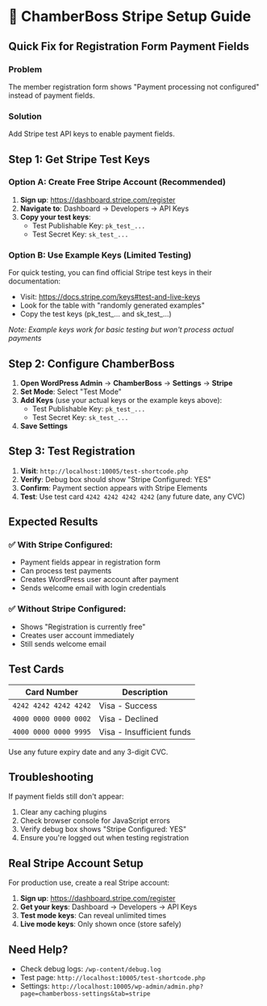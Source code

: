 # 🚀 ChamberBoss Stripe Setup Guide

## Quick Fix for Registration Form Payment Fields

### Problem
The member registration form shows "Payment processing not configured" instead of payment fields.

### Solution
Add Stripe test API keys to enable payment fields.

## Step 1: Get Stripe Test Keys

### Option A: Create Free Stripe Account (Recommended)
1. **Sign up**: https://dashboard.stripe.com/register
2. **Navigate to**: Dashboard → Developers → API Keys
3. **Copy your test keys**:
   - Test Publishable Key: `pk_test_...`
   - Test Secret Key: `sk_test_...`

### Option B: Use Example Keys (Limited Testing)
For quick testing, you can find official Stripe test keys in their documentation:
- Visit: https://docs.stripe.com/keys#test-and-live-keys
- Look for the table with "randomly generated examples"
- Copy the test keys (pk_test_... and sk_test_...)

*Note: Example keys work for basic testing but won't process actual payments*

## Step 2: Configure ChamberBoss

1. **Open WordPress Admin** → **ChamberBoss** → **Settings** → **Stripe**
2. **Set Mode**: Select "Test Mode"
3. **Add Keys** (use your actual keys or the example keys above):
   - Test Publishable Key: `pk_test_...`
   - Test Secret Key: `sk_test_...`
4. **Save Settings**

## Step 3: Test Registration

1. **Visit**: `http://localhost:10005/test-shortcode.php`
2. **Verify**: Debug box should show "Stripe Configured: YES"
3. **Confirm**: Payment section appears with Stripe Elements
4. **Test**: Use test card `4242 4242 4242 4242` (any future date, any CVC)

## Expected Results

### ✅ With Stripe Configured:
- Payment fields appear in registration form
- Can process test payments
- Creates WordPress user account after payment
- Sends welcome email with login credentials

### ✅ Without Stripe Configured:
- Shows "Registration is currently free"
- Creates user account immediately
- Still sends welcome email

## Test Cards

| Card Number | Description |
|-------------|-------------|
| `4242 4242 4242 4242` | Visa - Success |
| `4000 0000 0000 0002` | Visa - Declined |
| `4000 0000 0000 9995` | Visa - Insufficient funds |

Use any future expiry date and any 3-digit CVC.

## Troubleshooting

If payment fields still don't appear:
1. Clear any caching plugins
2. Check browser console for JavaScript errors
3. Verify debug box shows "Stripe Configured: YES"
4. Ensure you're logged out when testing registration

## Real Stripe Account Setup

For production use, create a real Stripe account:

1. **Sign up**: https://dashboard.stripe.com/register
2. **Get your keys**: Dashboard → Developers → API Keys
3. **Test mode keys**: Can reveal unlimited times
4. **Live mode keys**: Only shown once (store safely)

## Need Help?

- Check debug logs: `/wp-content/debug.log`
- Test page: `http://localhost:10005/test-shortcode.php`
- Settings: `http://localhost:10005/wp-admin/admin.php?page=chamberboss-settings&tab=stripe` 